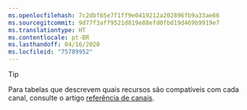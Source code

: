 ```yaml
---
ms.openlocfilehash: 7c2dbf65e7f1ff9e0419212a202896fb9a33ae66
ms.sourcegitcommit: 9d77f3aff9521d819e88efd0fbd19d469b9919e7
ms.translationtype: HT
ms.contentlocale: pt-BR
ms.lasthandoff: 04/16/2020
ms.locfileid: "75789952"
---
```

> [!TIP]
> Para tabelas que descrevem quais recursos são compatíveis com cada canal, consulte o artigo [referência de canais](../bot-service-channels-reference.md). 